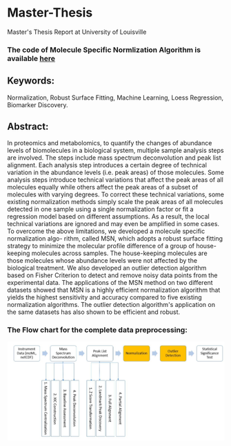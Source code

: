 # Master-Thesis
Master's Thesis Report at University of Louisville

### The code of Molecule Specific Normlization Algorithm is available [here](https://github.com/AmeniTrabelsi/Molecule-Specific-Normalization/) 

## Keywords:
Normalization, Robust Surface Fitting, Machine Learning, Loess Regression, Biomarker Discovery.

## Abstract:
In proteomics and metabolomics, to quantify the changes of abundance levels of biomolecules
in a biological system, multiple sample analysis steps are involved. The steps include mass spectrum
deconvolution and peak list alignment. Each analysis step introduces a certain degree of technical
variation in the abundance levels (i.e. peak areas) of those molecules. Some analysis steps introduce
technical variations that affect the peak areas of all molecules equally while others affect the peak
areas of a subset of molecules with varying degrees. To correct these technical variations, some
existing normalization methods simply scale the peak areas of all molecules detected in one sample
using a single normalization factor or fit a regression model based on different assumptions. As a
result, the local technical variations are ignored and may even be amplified in some cases.
To overcome the above limitations, we developed a molecule specific normalization algo-
rithm, called MSN, which adopts a robust surface fitting strategy to minimize the molecular profile
difference of a group of house-keeping molecules across samples. The house-keeping molecules are
those molecules whose abundance levels were not affected by the biological treatment. We also
developed an outlier detection algorithm based on Fisher Criterion to detect and remove noisy data
points from the experimental data. The applications of the MSN method on two different datasets
showed that MSN is a highly efficient normalization algorithm that yields the highest sensitivity
and accuracy compared to five existing normalization algorithms. The outlier detection algorithm's
application on the same datasets has also shown to be efficient and robust.



### The Flow chart for the complete data preprocessing:
![pipeline](https://github.com/AmeniTrabelsi/Master-Thesis/blob/master/DissertationLatex/flow_data_process.JPG)


